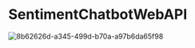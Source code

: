 # SentimentChatbotWebAPI

![8b62626d-a345-499d-b70a-a97b6da65f98](https://github.com/kieron-cairns/SentimentChatbotWebAPI/assets/72394263/b9061499-b07d-4043-a40b-0b91c9f9db4c)
